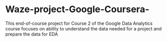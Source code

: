 # Waze-project-Google-Coursera-
This end-of-course project for Course 2 of the Google Data Analytics course focuses on ability to understand the data needed for a project and prepare the data for EDA
